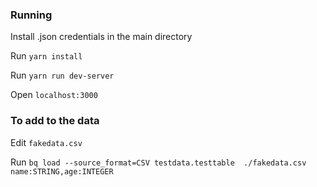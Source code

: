 ### Running

Install .json credentials in the main directory

Run `yarn install`

Run `yarn run dev-server`

Open `localhost:3000`




### To add to the data

Edit `fakedata.csv`

Run `bq load --source_format=CSV testdata.testtable  ./fakedata.csv name:STRING,age:INTEGER`

